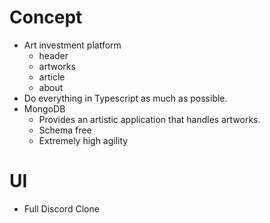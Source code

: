 # Concept 
 - Art investment platform 
    - header
    - artworks
    - article
    - about
 - Do everything in Typescript as much as possible. 
 - MongoDB
    - Provides an artistic application that handles artworks.
    - Schema free
    - Extremely high agility

# UI
 - Full Discord Clone

    
